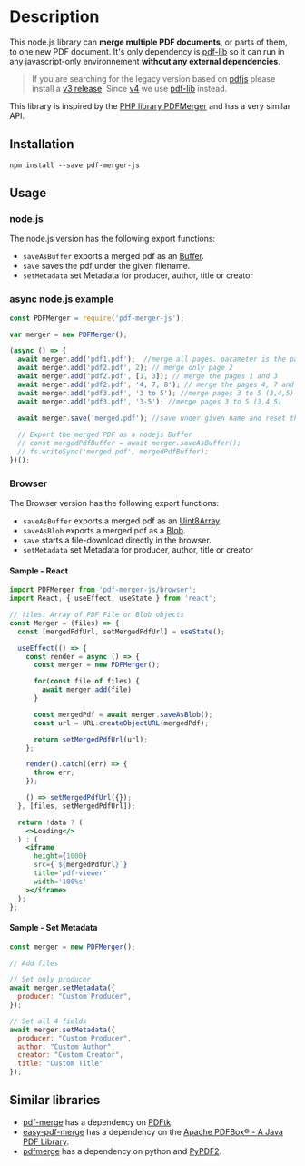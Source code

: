 # Description

This node.js library can **merge multiple PDF documents**, or parts of them, to one new PDF document. It's only dependency is [pdf-lib](https://pdf-lib.js.org/) so it can run in any javascript-only environnement **without any external dependencies**.

> If you are searching for the legacy version based on 
[pdfjs](https://www.npmjs.com/package/pdfjs) please install a [v3 release](https://github.com/nbesli/pdf-merger-js/releases?q=v3&expanded=true). Since [v4](https://github.com/nbesli/pdf-merger-js/releases?q=v4&expanded=true) we use [pdf-lib](https://pdf-lib.js.org/) instead.

This library is inspired by the [PHP library PDFMerger](https://github.com/myokyawhtun/PDFMerger) and has a very similar API.

## Installation

`npm install --save pdf-merger-js`

## Usage

### node.js

The node.js version has the following export functions:

* `saveAsBuffer` exports a merged pdf as an [Buffer](https://nodejs.org/api/buffer.html).
* `save` saves the pdf under the given filename.
* `setMetadata` set Metadata for producer, author, title or creator

### async node.js example

```js
const PDFMerger = require('pdf-merger-js');

var merger = new PDFMerger();

(async () => {
  await merger.add('pdf1.pdf');  //merge all pages. parameter is the path to file and filename.
  await merger.add('pdf2.pdf', 2); // merge only page 2
  await merger.add('pdf2.pdf', [1, 3]); // merge the pages 1 and 3
  await merger.add('pdf2.pdf', '4, 7, 8'); // merge the pages 4, 7 and 8
  await merger.add('pdf3.pdf', '3 to 5'); //merge pages 3 to 5 (3,4,5)
  await merger.add('pdf3.pdf', '3-5'); //merge pages 3 to 5 (3,4,5)

  await merger.save('merged.pdf'); //save under given name and reset the internal document
  
  // Export the merged PDF as a nodejs Buffer
  // const mergedPdfBuffer = await merger.saveAsBuffer();
  // fs.writeSync('merged.pdf', mergedPdfBuffer);
})();
```

### Browser

The Browser version has the following export functions:

* `saveAsBuffer` exports a merged pdf as an [Uint8Array](https://developer.mozilla.org/en-US/docs/Web/JavaScript/Reference/Global_Objects/Uint8Array).
* `saveAsBlob` exports a merged pdf as a [Blob](https://developer.mozilla.org/en-US/docs/Web/API/Blob).
* `save` starts a file-download directly in the browser.
* `setMetadata` set Metadata for producer, author, title or creator

#### Sample - React

```jsx
import PDFMerger from 'pdf-merger-js/browser';
import React, { useEffect, useState } from 'react';

// files: Array of PDF File or Blob objects
const Merger = (files) => {
  const [mergedPdfUrl, setMergedPdfUrl] = useState();

  useEffect(() => {
    const render = async () => {
      const merger = new PDFMerger();

      for(const file of files) {
        await merger.add(file)
      }

      const mergedPdf = await merger.saveAsBlob();
      const url = URL.createObjectURL(mergedPdf);

      return setMergedPdfUrl(url);
    };

    render().catch((err) => {
      throw err;
    });

    () => setMergedPdfUrl({});
  }, [files, setMergedPdfUrl]);

  return !data ? (
    <>Loading</>
  ) : (
    <iframe
      height={1000}
      src={`${mergedPdfUrl}`}
      title='pdf-viewer'
      width='100%s'
    ></iframe>
  );
};
```

#### Sample - Set Metadata

```js
const merger = new PDFMerger();

// Add files

// Set only producer
await merger.setMetadata({
  producer: "Custom Producer",
});

// Set all 4 fields
await merger.setMetadata({
  producer: "Custom Producer",
  author: "Custom Author",
  creator: "Custom Creator",
  title: "Custom Title"
});
```

## Similar libraries

* [pdf-merge](https://www.npmjs.com/package/pdf-merge) has a dependency on [PDFtk](https://www.pdflabs.com/tools/pdftk-the-pdf-toolkit/).
* [easy-pdf-merge](https://www.npmjs.com/package/easy-pdf-merge) has a dependency on the [Apache PDFBox® - A Java PDF Library](https://pdfbox.apache.org/).
* [pdfmerge](https://www.npmjs.com/package/pdfmerge) has a dependency on python and [PyPDF2](https://pythonhosted.org/PyPDF2/).
